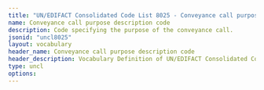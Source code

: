 ```yaml
---
title: "UN/EDIFACT Consolidated Code List 8025 - Conveyance call purpose description code (20B) JSON-LD Vocabulary"
name: Conveyance call purpose description code
description: Code specifying the purpose of the conveyance call.
jsonid: "uncl8025"
layout: vocabulary
header_name: Conveyance call purpose description code
header_description: Vocabulary Definition of UN/EDIFACT Consolidated Code List 8025 - Conveyance call purpose description code (20B) semantics in HTML format. JSON-LD format is available at [uncl8025.jsonld](/vocabulary/uncl8025.jsonld)
type: uncl
options:
---
```

